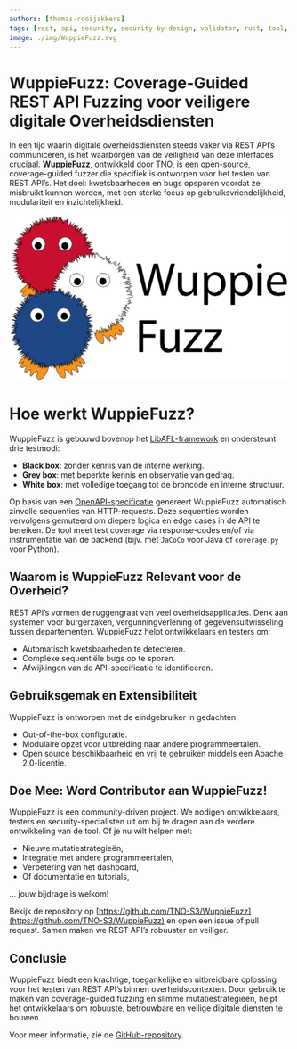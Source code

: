 ```yaml
---
authors: [thomas-rooijakkers]
tags: [rest, api, security, security-by-design, validator, rust, tool, openapi, open-source, development, devops]
image: ./img/WuppieFuzz.svg
---
```


# WuppieFuzz: Coverage-Guided REST API Fuzzing voor veiligere digitale Overheidsdiensten
In een tijd waarin digitale overheidsdiensten steeds vaker via REST API’s communiceren, is het waarborgen van de veiligheid van deze interfaces cruciaal. **[WuppieFuzz](https://github.com/TNO-S3/WuppieFuzz)**, ontwikkeld door [TNO](https://tno.nl), is een open-source, coverage-guided fuzzer die specifiek is ontworpen voor het testen van REST API’s. Het doel: kwetsbaarheden en bugs opsporen voordat ze misbruikt kunnen worden, met een sterke focus op gebruiksvriendelijkheid, modulariteit en inzichtelijkheid.

![Logo of WuppieFuzz](./img/WuppieFuzz.svg)

<!-- truncate -->

# Hoe werkt WuppieFuzz?
WuppieFuzz is gebouwd bovenop het [LibAFL-framework](https://github.com/AFLplusplus/LibAFL) en ondersteunt drie testmodi:
- **Black box**: zonder kennis van de interne werking.
- **Grey box**: met beperkte kennis en observatie van gedrag.
- **White box**: met volledige toegang tot de broncode en interne structuur.

Op basis van een [OpenAPI-specificatie](/kennisbank/apis/openapi-specification) genereert WuppieFuzz automatisch zinvolle sequenties van HTTP-requests. Deze sequenties worden vervolgens gemuteerd om diepere logica en edge cases in de API te bereiken. De tool meet test coverage via response-codes en/of via instrumentatie van de backend (bijv. met `JaCoCo` voor Java of `coverage.py` voor Python).

## Waarom is WuppieFuzz Relevant voor de Overheid?
REST API’s vormen de ruggengraat van veel overheidsapplicaties. Denk aan systemen voor burgerzaken, vergunningverlening of gegevensuitwisseling tussen departementen. WuppieFuzz helpt ontwikkelaars en testers om:
- Automatisch kwetsbaarheden te detecteren.
- Complexe sequentiële bugs op te sporen.
- Afwijkingen van de API-specificatie te identificeren.

## Gebruiksgemak en Extensibiliteit
WuppieFuzz is ontworpen met de eindgebruiker in gedachten:
- Out-of-the-box configuratie.
- Modulaire opzet voor uitbreiding naar andere programmeertalen.
- Open source beschikbaarheid en vrij te gebruiken middels een Apache 2.0-licentie.

## Doe Mee: Word Contributor aan WuppieFuzz!
WuppieFuzz is een community-driven project. We nodigen ontwikkelaars, testers en security-specialisten uit om bij te dragen aan de verdere ontwikkeling van de tool. Of je nu wilt helpen met:
- Nieuwe mutatiestrategieën,
- Integratie met andere programmeertalen,
- Verbetering van het dashboard,
- Of documentatie en tutorials,

... jouw bijdrage is welkom!

Bekijk de repository op [https://github.com/TNO-S3/WuppieFuzz](https://github.com/TNO-S3/WuppieFuzz) en open een issue of pull request. Samen maken we REST API’s robuuster en veiliger.

## Conclusie
WuppieFuzz biedt een krachtige, toegankelijke en uitbreidbare oplossing voor het testen van REST API’s binnen overheidscontexten. Door gebruik te maken van coverage-guided fuzzing en slimme mutatiestrategieën, helpt het ontwikkelaars om robuuste, betrouwbare en veilige digitale diensten te bouwen.

Voor meer informatie, zie de [GitHub-repository](https://github.com/TNO-S3/WuppieFuzz).
